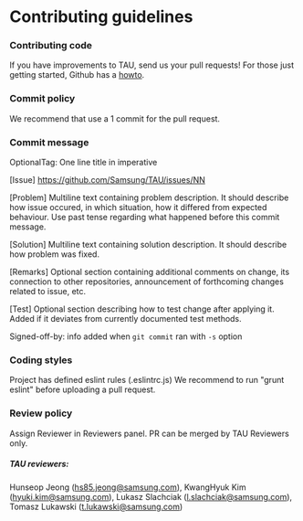 # Contributing guidelines

### Contributing code
If you have improvements to TAU, send us your pull requests! For those just getting started, Github has a [howto](https://help.github.com/articles/using-pull-requests/).

### Commit policy
We recommend that use a 1 commit for the pull request.

### Commit message
OptionalTag: One line title in imperative

[Issue] https://github.com/Samsung/TAU/issues/NN

[Problem] Multiline text containing problem description. It should describe how
issue occured, in which situation, how it differed from expected behaviour. Use
past tense regarding what happened before this commit message.

[Solution] Multiline text containing solution description. It should describe
how problem was fixed.

[Remarks] Optional section containing additional comments on change, its
connection to other repositories, announcement of forthcoming changes related
to issue, etc.

[Test] Optional section describing how to test change after applying it. 
Added if it deviates from currently documented test methods.

Signed-off-by: info added when `git commit` ran with `-s` option

### Coding styles
Project has defined eslint rules (.eslintrc.js)
We recommend to run "grunt eslint" before uploading a pull request.

### Review policy
Assign Reviewer in Reviewers panel.
PR can be merged by TAU Reviewers only.

##### TAU reviewers:
Hunseop Jeong (hs85.jeong@samsung.com),
KwangHyuk Kim (hyuki.kim@samsung.com),
Lukasz Slachciak (l.slachciak@samsung.com),
Tomasz Lukawski (t.lukawski@samsung.com)

